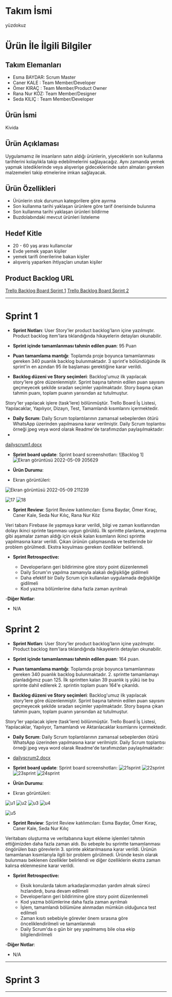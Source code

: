 # **Takım İsmi**

yüzdokuz

# Ürün İle İlgili Bilgiler

## Takım Elemanları

- Esma  BAYDAR: Scrum Master
- Caner KALE  : Team Member/Developer
- Ömer KIRAÇ  : Team Member/Product Owner
- Rana Nur KÖZ: Team Member/Designer
- Seda KILIÇ  : Team Member/Developer

## Ürün İsmi

Kivida

## Ürün Açıklaması

Uygulamamız ile insanların satın aldığı ürünlerin, yiyeceklerin son kullanma tarihlerini kolaylıkla takip edebilmelerini sağlayacağız. Aynı zamanda yemek yapmak istediklerinde veya alışverişe gideceklerinde satın almaları gereken malzemeleri takip etmelerine imkan sağlayacak. 

## Ürün Özellikleri

- Ürünlerin stok durumun kategorilere göre ayırma
- Son kullanma tarihi yaklaşan ürünlere göre tarif önerisinde bulunma
- Son kullanma tarihi yaklaşan ürünleri bildirme
- Buzdolabındaki mevcut ürünleri listeleme

## Hedef Kitle

- 20 - 60 yaş arası kullanıcılar
- Evde yemek yapan kişiler
- yemek tarifi önerilerine bakan kişiler
- alışveriş yaparken ihtiyaçları unutan kişiler


## Product Backlog URL

[Trello Backlog Board Sprint 1](https://trello.com/b/qfyil4Ei/sprint-1)
[Trello Backlog Board Sprint 2](https://trello.com/b/9Mudu29z/sprint-2)

---

# Sprint 1

- **Sprint Notları**: User Story'ler product backlog'ların içine yazılmıştır. Product backlog item'lara tıklandığında hikayelerin detayları okunabilir.

- **Sprint içinde tamamlanması tahmin edilen puan**: 95 Puan

- **Puan tamamlama mantığı**: Toplamda proje boyunca tamamlanması gereken 340 puanlık backlog bulunmaktadır. 3 sprint'e bölündüğünde ilk sprint'in en azından 95 ile başlaması gerektiğine karar verildi.

- **Backlog düzeni ve Story seçimleri**: Backlog'umuz ilk yapılacak story'lere göre düzenlenmiştir. Sprint başına tahmin edilen puan sayısını geçmeyecek şekilde sıradan seçimler yapılmaktadır. Story başına çıkan tahmin puanı, toplam puanın yarısından az tutulmuştur. 

Story'ler yapılacak işlere (task'lere) bölünmüştür. Trello Board İş Listesi, Yapılacaklar, Yapılıyor, Dizayn, Test, Tamamlandı kısımlarını içermektedir.

- **Daily Scrum**: Daily Scrum toplantılarının zamansal sebeplerden ötürü WhatsApp üzerinden yapılmasına karar verilmiştir. Daily Scrum toplantısı örneği jpeg veya word olarak Readme'de tarafımızdan paylaşılmaktadır:
- 
[dailyscrum1.docx](https://github.com/kalecaner/StockControlApplication/files/8672102/dailyscrum1.docx)


- **Sprint board update**: Sprint board screenshotları: 
![Backlog 1]
![Ekran görüntüsü 2022-05-09 205629](https://user-images.githubusercontent.com/102364003/167469128-d98b710c-3ade-4389-8786-3c59e14e7a16.png)

- **Ürün Durumu**: 
- Ekran görüntüleri:

![Ekran görüntüsü 2022-05-09 211239](https://user-images.githubusercontent.com/102364003/168429871-6c861c7a-1dcb-4702-b3a9-d194c0c6b19a.png)

![17](https://user-images.githubusercontent.com/102364003/167476674-1f6929a1-ba31-4eaa-9ace-0e315955ab05.jpg)
![18](https://user-images.githubusercontent.com/102364003/167476686-ff12ec77-dd92-4506-af18-3d82c21dd8c5.jpg)

- **Sprint Review**: 
 Sprint Review katılımcıları: Esma Baydar, Ömer Kıraç, Caner Kale, Seda Nur Kılıç, Rana Nur Köz

Veri tabanı Firebase ile yapmaya karar verildi, bilgi ve zaman kısıtlarından dolayı ikinci sprinte taşınması uygun görüldü. İlk sprintte planlama, araştırma gibi aşamalar zaman aldığı için eksik kalan kısımların ikinci sprintte yapılmasına  karar verildi. Çıkan ürünün çalışmasında ve testlerinde bir problem görülmedi. Ekstra koyulması gereken özellikler belirlendi. 

- **Sprint Retrospective:**

  - Developerların geri bildirimine göre story point düzenlenmeli
  - Daily Scrum'ın yapılma zamanıyla alakalı değişikliğe gidilmeli
  - Daha efektif bir Daily Scrum için kullanılan uygulamada değişikliğe gidilmeli
  - Kod yazma bölümlerine daha fazla zaman ayrılmalı
  
-**Diğer Notlar**:
- N/A



# Sprint 2

- **Sprint Notları**: User Story'ler product backlog'ların içine yazılmıştır. Product backlog item'lara tıklandığında hikayelerin detayları okunabilir.

- **Sprint içinde tamamlanması tahmin edilen puan**: 164 puan.

- **Puan tamamlama mantığı**: Toplamda proje boyunca tamamlanması gereken 340 puanlık backlog bulunmaktadır. 2. sprintte tamamlamayı planladığımız puan 125.
İlk sprintten kalan 39 puanlık iş yükü ise bu sprinte dahil edilerek 2. sprintin toplam puanı 164'e çıkarıldı.

- **Backlog düzeni ve Story seçimleri**: Backlog'umuz ilk yapılacak story'lere göre düzenlenmiştir. Sprint başına tahmin edilen puan sayısını geçmeyecek şekilde sıradan seçimler yapılmaktadır. Story başına çıkan tahmin puanı, toplam puanın yarısından az tutulmuştur. 

Story'ler yapılacak işlere (task'lere) bölünmüştür. Trello Board İş Listesi, Yapılacaklar, Yapılıyor, Tamamlandı ve  Aktarılacaklar kısımlarını içermektedir.

- **Daily Scrum**: Daily Scrum toplantılarının zamansal sebeplerden ötürü WhatsApp üzerinden yapılmasına karar verilmiştir. Daily Scrum toplantısı örneği jpeg veya word olarak Readme'de tarafımızdan paylaşılmaktadır:
- [dailyscrum2.docx](https://github.com/kalecaner/StockControlApplication/files/8750222/dailyscrum2.docx)




- **Sprint board update**: Sprint board screenshotları: 
![21sprint](https://user-images.githubusercontent.com/102364003/169712540-5678a0e8-57d0-4a57-b4bb-b787e0282715.png)
![22sprint](https://user-images.githubusercontent.com/102364003/169712543-4775d01c-d53a-4372-a10b-05314658a6e5.png)
![23sprint](https://user-images.githubusercontent.com/102364003/169712548-693b6d19-faad-4dd8-9b5d-aeccd45775cb.png)
![24sprint](https://user-images.githubusercontent.com/102364003/169712553-ba52f770-7565-4ae7-832e-51092eee3f6c.png)


- **Ürün Durumu**: 
- Ekran görüntüleri:

![u1](https://user-images.githubusercontent.com/102364003/169803383-189d22a7-1cb7-44ef-858b-6868f4b0ce7a.jpg)
![u2](https://user-images.githubusercontent.com/102364003/169803392-111ec239-55b9-48ce-9612-1c36ace9eb73.jpg)
![u3](https://user-images.githubusercontent.com/102364003/169803405-457ec81a-b8c7-4bd3-812f-ae725f0777c2.jpg)
![u4](https://user-images.githubusercontent.com/102364003/169803417-ad632ab5-8712-4dad-93e9-377a2dbf63ea.jpg)

![u5](https://user-images.githubusercontent.com/102364003/169803422-5c6a7344-909f-4075-bcd7-e88b0b5c18be.jpg)

- **Sprint Review**: 
 Sprint Review katılımcıları: Esma Baydar, Ömer Kıraç, Caner Kale, Seda Nur Kılıç

Veritabanı oluşturma ve veritabanına kayıt ekleme işlemleri tahmin ettiğimizden daha fazla zaman aldı. Bu sebeple bu sprintte tamamlanması öngörülen bazı görevlerin  3. sprinte akktarılmasına karar verildi. Ürünün tamamlanan kısımlarıyla ilgili bir problem görülmedi. Üründe kesin olarak bulunması beklenen özellikler belirlendi ve diğer özelliklerin ekstra zaman kalırsa eklenmesine karar verildi. 

- **Sprint Retrospective:**

  - Eksik konularda takım arkadaşlarımızdan yardım almak süreci hızlandırdı, buna devam edilmeli
  - Developerların geri bildirimine göre story point düzenlenmeli
  - Kod yazma bölümlerine daha fazla zaman ayrılmalı
  - İşlem, tamamlandı bölümüne alınmadan mümkün olduğunca test edilmeli
  - Zaman kısıtı sebebiyle görevler önem sırasına göre önceliklendirilmeli ve tamamlanmalı
  - Daily Scrum'da o gün bir şey yapılmamış bile olsa ekip bilgilendirilmeli
  
  
  
-**Diğer Notlar**:
- N/A


---

# Sprint 3


---
